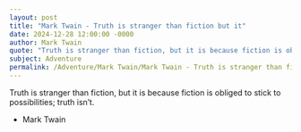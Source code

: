 ```yaml
---
layout: post
title: "Mark Twain - Truth is stranger than fiction but it"
date: 2024-12-28 12:00:00 -0000
author: Mark Twain
quote: "Truth is stranger than fiction, but it is because fiction is obliged to stick to possibilities; truth isn’t."
subject: Adventure
permalink: /Adventure/Mark Twain/Mark Twain - Truth is stranger than fiction but it
---
```


Truth is stranger than fiction, but it is because fiction is obliged to stick to possibilities; truth isn’t.

- Mark Twain

